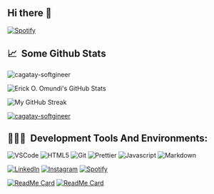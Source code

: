 ## Hi there 👋

[![Spotify](https://novatorem.bgstatic.vercel.app/api/spotify)](https://open.spotify.com/intl-tr/track/7xiw42KTmCcqfZNCZqUcnF?si=c16ab0003318430d)

<h2>📈 &nbsp;Some Github Stats</h2>
<span align="left">
  <p><img  src="https://github-readme-stats.vercel.app/api/top-langs?username=cagatay-softgineer&show_icons=true&locale=en&layout=compact" alt="cagatay-softgineer" /></p>
  
![Erick O. Omundi's GitHub Stats](https://github-readme-stats.vercel.app/api?username=cagatay-softgineer&show_icons=false&hide_border=true&bg_color=152238&title_color=00E6FE&icon_color=00E6FE&text_color=00E6FE)
</span>
<span align="right">

![My GitHub Streak](https://github-readme-streak-stats.herokuapp.com?user=cagatay-softgineer&hide_border=true&theme=black-ice&background=152238&stroke=00E6FE)
</span>

<a href="https://github.com/ryo-ma/github-profile-trophy"><img src="https://github-profile-trophy.vercel.app/?username=cagatay-softgineer&margin-w=15" alt="cagatay-softgineer" /></a> 

<h2>👨🏻‍💻 &nbsp;Development Tools And Environments:</h2>
<p>
  <img alt="VSCode" src="https://img.shields.io/badge/-Visual_Studio_Code-0078D4?style=flat-square&logo=visual%20studio%20code&logoColor=white" />
  <img alt="HTML5" src="https://img.shields.io/badge/-HTML5-E34F26?style=flat-square&logo=html5&logoColor=white" />
  <img alt="Git" src="https://img.shields.io/badge/-Git-F05032?style=flat-square&logo=git&logoColor=white" />

  <img alt="Prettier" src="https://img.shields.io/badge/-Prettier-F7B93E?style=flat-square&logo=prettier&logoColor=white" />
  <img alt="Javascript" src="https://img.shields.io/badge/-JavaScript-F7DF1E?style=flat-square&logo=javascript&logoColor=black" />
  <img alt="Markdown" src="https://img.shields.io/badge/-Markdown-000000?style=flat-square&logo=Markdown&logoColor=white" />
</p>

<a href="https://www.linkedin.com/in/cagatay-softgineer/" target="_blank"><img src="https://img.shields.io/badge/LinkedIn-%230077B5.svg?&style=flat-square&logo=linkedin&logoColor=white" alt="LinkedIn"></a>
<a href="https://www.instagram.com/cxgxtxyxlkxn/" target="_blank"><img src="https://img.shields.io/badge/Instagram-%23E4405F.svg?&style=flat-square&logo=instagram&logoColor=white" alt="Instagram"></a>
<a href="https://open.spotify.com/user/xyypabyfrp3z0le7niauo8s0l?si=ab88c1d4aa6645c0" target="_blank"><img src="https://img.shields.io/badge/Spotify-%231ED760.svg?&style=flat-square&logo=spotify&logoColor=white" alt="Spotify"></a>

[![ReadMe Card](https://github-readme-stats.vercel.app/api/pin/?username=cagatay-softgineer&repo=mediapipe)](https://github.com/cagatay-softgineer/mediapipe)
[![ReadMe Card](https://github-readme-stats.vercel.app/api/pin/?username=cagatay-softgineer&repo=Glass-Fragmentation-Heatmap)](https://github.com/cagatay-softgineer/Glass-Fragmentation-Heatmap)
